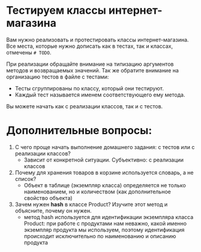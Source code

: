 
# Тестируем классы интернет-магазина
Вам нужно реализовать и протестировать классы интернет-магазина.
Все места, которые нужно дописать как в тестах, так и классах, отмечены `# TODO`.

При реализации обращайте внимание на типизацию аргументов методов и возвращаемых значений.
Так же обратите внимание на организацию тестов в файле с тестами:
- Тесты сгруппированы по классу, который они тестируют.
- Каждый тест называется именем соответствующего ему метода.

Вы можете начать как с реализации классов, так и с тестов.


# Дополнительные вопросы:
1. С чего проще начать выполнение домашнего задания: с тестов или с реализации классов?
   - Зависит от конкретной ситуации. Субъективно: с реализации классов
2. Почему для хранения товаров в корзине используется словарь, а не список?
   - Объект в таблице (экземпляр класса) определяется не только наименованием, но и количеством 
     (как дополнительное свойство объекта)
3. Зачем нужен __hash__ в классе Product? Изучите этот метод и объясните, почему он нужен.
   - метод hash используется для идентификации экземпляра класса Product: при работе с продуктами 
     нам неважно, какой именно экземпляр продукта мы используем, поэтому идентификация происходит исключительно
     по наименованию и описанию продукта